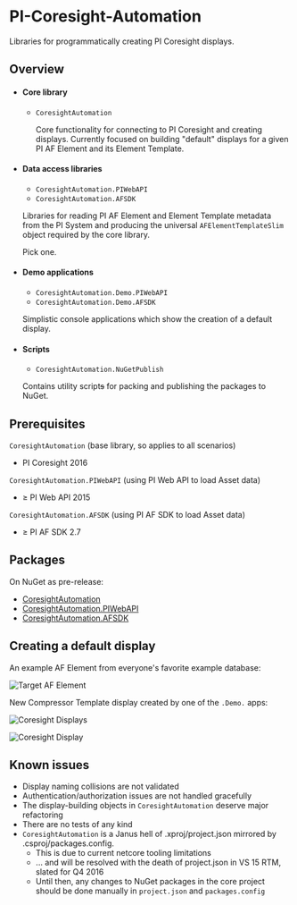 ﻿# PI-Coresight-Automation
Libraries for programmatically creating PI Coresight displays.

## Overview
* #### Core library
  * `CoresightAutomation`
  
    Core functionality for connecting to PI Coresight and creating displays.
    Currently focused on building "default" displays for a given PI AF Element and its Element Template.

* #### Data access libraries
  * `CoresightAutomation.PIWebAPI`
  * `CoresightAutomation.AFSDK`

  Libraries for reading PI AF Element and Element Template metadata from the PI System and producing the universal `AFElementTemplateSlim` object required by the core library.
  
  Pick one.

* #### Demo applications
   * `CoresightAutomation.Demo.PIWebAPI`
   * `CoresightAutomation.Demo.AFSDK`

   Simplistic console applications which show the creation of a default display.

* #### Scripts
   * `CoresightAutomation.NuGetPublish`

   Contains utility script~~s~~ for packing and publishing the packages to NuGet.

## Prerequisites
`CoresightAutomation` (base library, so applies to all scenarios)
* PI Coresight 2016

`CoresightAutomation.PIWebAPI` (using PI Web API to load Asset data)
* ≥ PI Web API 2015

`CoresightAutomation.AFSDK` (using PI AF SDK to load Asset data)
* ≥ PI AF SDK 2.7

## Packages
On NuGet as pre-release:
* [CoresightAutomation](https://www.nuget.org/packages/CoresightAutomation)
* [CoresightAutomation.PIWebAPI](https://www.nuget.org/packages/CoresightAutomation.PIWebAPI)
* [CoresightAutomation.AFSDK](https://www.nuget.org/packages/CoresightAutomation.AFSDK)

## Creating a default display

An example AF Element from everyone's favorite example database:

   ![Target AF Element](https://github.com/jamesbperry/PI-Coresight-Automation/raw/master/docs/demo/compressor-element.jpg)

New Compressor Template display created by one of the `.Demo.` apps:

   ![Coresight Displays](https://github.com/jamesbperry/PI-Coresight-Automation/raw/master/docs/demo/coresight-display-list.jpg)

   ![Coresight Display](https://github.com/jamesbperry/PI-Coresight-Automation/raw/master/docs/demo/compressor-default-display.jpg)

## Known issues
* Display naming collisions are not validated
* Authentication/authorization issues are not handled gracefully
* The display-building objects in `CoresightAutomation` deserve major refactoring
* There are no tests of any kind
* `CoresightAutomation` is a Janus hell of .xproj/project.json mirrored by .csproj/packages.config.
   * This is due to current netcore tooling limitations
   * ... and will be resolved with the death of project.json in VS 15 RTM, slated for Q4 2016
   * Until then, any changes to NuGet packages in the core project should be done manually in `project.json` and `packages.config`